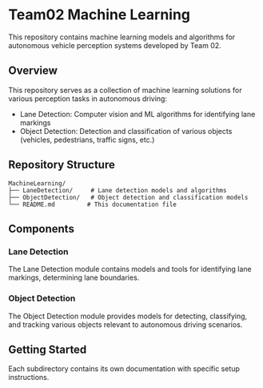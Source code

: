 # Team02 Machine Learning

This repository contains machine learning models and algorithms for autonomous vehicle perception systems developed by Team 02.

## Overview

This repository serves as a collection of machine learning solutions for various perception tasks in autonomous driving:

- Lane Detection: Computer vision and ML algorithms for identifying lane markings
- Object Detection: Detection and classification of various objects (vehicles, pedestrians, traffic signs, etc.)

## Repository Structure

```
MachineLearning/
├── LaneDetection/     # Lane detection models and algorithms
├── ObjectDetection/   # Object detection and classification models
└── README.md         # This documentation file
```

## Components

### Lane Detection

The Lane Detection module contains models and tools for identifying lane markings, determining lane boundaries.

### Object Detection

The Object Detection module provides models for detecting, classifying, and tracking various objects relevant to autonomous driving scenarios.

## Getting Started

Each subdirectory contains its own documentation with specific setup instructions. 

